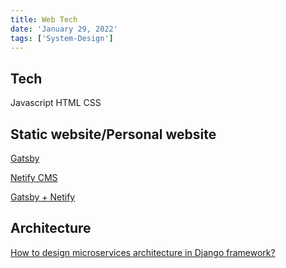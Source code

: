 ```yaml
---
title: Web Tech
date: 'January 29, 2022'
tags: ['System-Design']
---
```


## Tech

Javascript
HTML
CSS

## Static website/Personal website

[Gatsby](https://www.gatsbyjs.com/docs/how-to/previews-deploys-hosting/deploying-to-netlify/)

[Netify CMS](https://www.netlifycms.org/)

[Gatsby + Netify](https://github.com/netlify-templates/gatsby-starter-netlify-cms)

## Architecture

[How to design microservices architecture in Django framework?](https://www.reddit.com/r/django/comments/ailhhi/how_to_design_microservices_architecture_in/)
